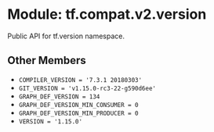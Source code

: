 <div itemscope itemtype="http://developers.google.com/ReferenceObject">
<meta itemprop="name" content="tf.compat.v2.version" />
<meta itemprop="path" content="Stable" />
<meta itemprop="property" content="COMPILER_VERSION"/>
<meta itemprop="property" content="GIT_VERSION"/>
<meta itemprop="property" content="GRAPH_DEF_VERSION"/>
<meta itemprop="property" content="GRAPH_DEF_VERSION_MIN_CONSUMER"/>
<meta itemprop="property" content="GRAPH_DEF_VERSION_MIN_PRODUCER"/>
<meta itemprop="property" content="VERSION"/>
</div>

# Module: tf.compat.v2.version

Public API for tf.version namespace.

<!-- Placeholder for "Used in" -->


## Other Members

* `COMPILER_VERSION = '7.3.1 20180303'` <a id="COMPILER_VERSION"></a>
* `GIT_VERSION = 'v1.15.0-rc3-22-g590d6ee'` <a id="GIT_VERSION"></a>
* `GRAPH_DEF_VERSION = 134` <a id="GRAPH_DEF_VERSION"></a>
* `GRAPH_DEF_VERSION_MIN_CONSUMER = 0` <a id="GRAPH_DEF_VERSION_MIN_CONSUMER"></a>
* `GRAPH_DEF_VERSION_MIN_PRODUCER = 0` <a id="GRAPH_DEF_VERSION_MIN_PRODUCER"></a>
* `VERSION = '1.15.0'` <a id="VERSION"></a>
